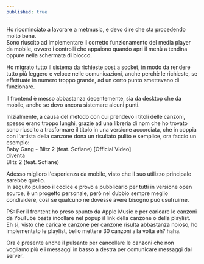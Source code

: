 ```yaml
---
published: true
---
```

Ho ricominciato a lavorare a metmusic, e devo dire che sta procedendo molto bene.  
Sono riuscito ad implementare il corretto funzionamento del media player da mobile, ovvero i controlli che appaiono quando apri il menù a tendina oppure nella schermata di blocco.  

Ho migrato tutto il sistema da richieste post a socket, in modo da rendere tutto più leggero e veloce nelle comunicazioni, anche perchè le richieste, se effettuate in numero troppo grande, ad un certo punto smettevano di funzionare.  

Il frontend è messo abbastanza decentemente, sia da desktop che da mobile, anche se devo ancora sistemare alcuni punti.  

Inizialmente, a causa del metodo con cui prendevo i titoli delle canzoni, spesso erano troppo lunghi, grazie ad una libreria di npm che ho trovato sono riuscito a trasformare il titolo in una versione accorciata, che in coppia con l'artista della canzone dona un risultato pulito e semplice, ora faccio un esempio:  
Baby Gang - Blitz 2 (feat. Sofiane) [Official Video]  
diventa  
Blitz 2 (feat. Sofiane)

Adesso miglioro l'esperienza da mobile, visto che il suo utilizzo principale sarebbe quello.  
In seguito pulisco il codice e provo a pubblicarlo per tutti in versione open source, è un progetto personale, però nel dubbio sempre meglio condividere, così se qualcuno ne dovesse avere bisogno può usufruirne.  

PS: Per il frontent ho preso spunto da Apple Music e per caricare le canzoni da YouTube basta incollare nel popup il link della canzone o della playlist.  
Eh si, visto che caricare canzone per canzone risulta abbastanza noioso, ho implementato le playlist, bello mettere 30 canzoni alla volta eh? haha.  

Ora è presente anche il pulsante per cancellare le canzoni che non vogliamo più e i messaggi in basso a destra per comunicare messaggi dal server.
